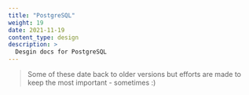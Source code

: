 ```yaml
---
title: "PostgreSQL"
weight: 19
date: 2021-11-19
content_type: design
description: >
  Desgin docs for PostgreSQL
---
```


>Some of these date back to older versions but efforts are made to keep the most important - sometimes :)

